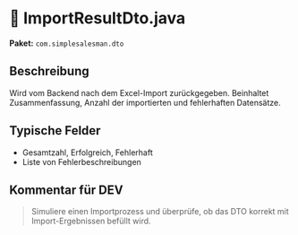 # 📄 ImportResultDto.java

**Paket:** `com.simplesalesman.dto`

## Beschreibung
Wird vom Backend nach dem Excel-Import zurückgegeben. Beinhaltet Zusammenfassung, Anzahl der importierten und fehlerhaften Datensätze.

## Typische Felder
- Gesamtzahl, Erfolgreich, Fehlerhaft
- Liste von Fehlerbeschreibungen

## Kommentar für DEV
> Simuliere einen Importprozess und überprüfe, ob das DTO korrekt mit Import-Ergebnissen befüllt wird.